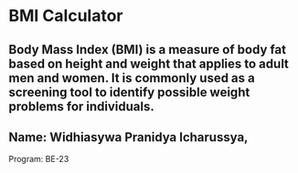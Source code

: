 # BMI Calculator

## Body Mass Index (BMI) is a measure of body fat based on height and weight that applies to adult men and women. It is commonly used as a screening tool to identify possible weight problems for individuals.

## Name: Widhiasywa Pranidya Icharussya, 
Program: BE-23


